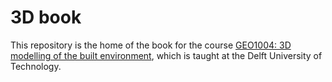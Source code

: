 # 3D book

This repository is the home of the book for the course [GEO1004: 3D modelling of the built environment](https://3d.bk.tudelft.nl/courses/geo1004/), which is taught at the Delft University of Technology.
